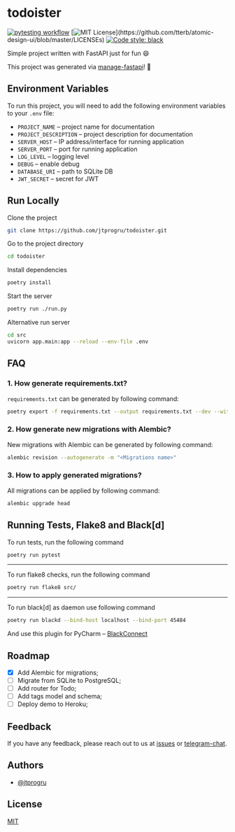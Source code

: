 # todoister

[![pytesting workflow](https://github.com/jtprogru/todoister/actions/workflows/main.yml/badge.svg)](https://github.com/jtprogru/todoister/actions/workflows/main.yml) [![MIT License](https://img.shields.io/apm/l/atomic-design-ui.svg?)](https://github.com/tterb/atomic-design-ui/blob/master/LICENSEs)
[![Code style: black](https://img.shields.io/badge/code%20style-black-000000.svg)](https://github.com/psf/black)


Simple project written with FastAPI just for fun :smile:

This project was generated via [manage-fastapi](https://github.com/ycd/manage-fastapi/)! :tada:

## Environment Variables

To run this project, you will need to add the following environment variables to your `.env` file:

- `PROJECT_NAME` – project name for documentation
- `PROJECT_DESCRIPTION` – project description for documentation
- `SERVER_HOST` – IP address/interface for running application
- `SERVER_PORT` – port for running application
- `LOG_LEVEL` – logging level
- `DEBUG` – enable debug
- `DATABASE_URI` – path to SQLite DB
- `JWT_SECRET` – secret for JWT

## Run Locally

Clone the project

```bash
git clone https://github.com/jtprogru/todoister.git
```

Go to the project directory

```bash
cd todoister
```

Install dependencies

```bash
poetry install
```

Start the server

```bash
poetry run ./run.py
```

Alternative run server

```bash
cd src
uvicorn app.main:app --reload --env-file .env
```

## FAQ

### 1. How generate requirements.txt?

`requirements.txt` can be generated by following command:

```bash
poetry export -f requirements.txt --output requirements.txt --dev --without-hashes
```

### 2. How generate new migrations with Alembic?

New migrations with Alembic can be generated by following command:

```bash
alembic revision --autogenerate -m "<Migrations name>"
```

### 3. How to apply generated migrations?

All migrations can be applied by following command:

```bash
alembic upgrade head
```

## Running Tests, Flake8 and Black[d]

To run tests, run the following command

```bash
poetry run pytest
```
---
To run flake8 checks, run the following command

```bash
poetry run flake8 src/
```
---
To run black[d] as daemon use following command

```bash
poetry run blackd --bind-host localhost --bind-port 45484
```
And use this plugin for PyCharm – [BlackConnect](https://plugins.jetbrains.com/plugin/14321-blackconnect)

## Roadmap

- [x] Add Alembic for migrations;
- [ ] Migrate from SQLite to PostgreSQL;
- [ ] Add router for Todo;
- [ ] Add tags model and schema;
- [ ] Deploy demo to Heroku;

## Feedback

If you have any feedback, please reach out to us at [issues](https://github.com/jtprogru/todoister/issues) or [telegram-chat](https://t.me/jtprogru_chat).

## Authors

- [@jtprogru](https://www.github.com/jtprogru)

## License

[MIT](LICENSE)
